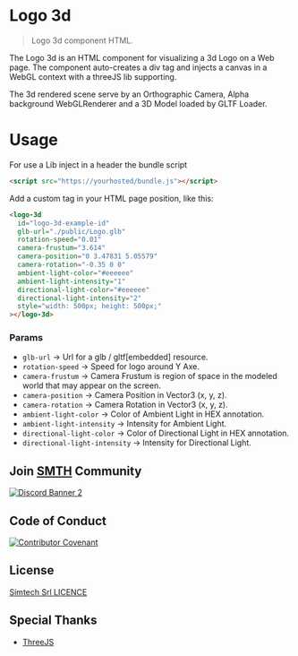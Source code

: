 <!-- [![Banner](static/moongooseCursor.jpg)](https://smth.it) -->

# Logo 3d

> Logo 3d component HTML.

The Logo 3d is an HTML component for visualizing a 3d Logo on a Web page.
The component auto-creates a div tag and injects a canvas in a WebGL context with a threeJS lib supporting.

The 3d rendered scene serve by an Orthographic Camera, Alpha background WebGLRenderer and a 3D Model loaded by GLTF Loader.

# Usage

For use a Lib inject in a header the bundle script

```html
<script src="https://yourhosted/bundle.js"></script>
```

Add a custom tag in your HTML page position, like this:

```html
<logo-3d
  id="logo-3d-example-id"
  glb-url="./public/Logo.glb"
  rotation-speed="0.01"
  camera-frustum="3.614"
  camera-position="0 3.47831 5.05579"
  camera-rotation="-0.35 0 0"
  ambient-light-color="#eeeeee"
  ambient-light-intensity="1"
  directional-light-color="#eeeeee"
  directional-light-intensity="2"
  style="width: 500px; height: 500px;"
></logo-3d>
```

### Params

* `glb-url` -> Url for a glb / gltf[embedded] resource.
* `rotation-speed` -> Speed for logo around Y Axe.
* `camera-frustum` -> Camera Frustum is region of space in the modeled world that may appear on the screen.
* `camera-position` -> Camera Position in Vector3 (x, y, z).
* `camera-rotation` -> Camera Rotation in Vector3 (x, y, z).
* `ambient-light-color` -> Color of Ambient Light in HEX annotation.
* `ambient-light-intensity` -> Intensity for Ambient Light.
* `directional-light-color` -> Color of Directional Light in HEX annotation.
* `directional-light-intensity` -> Intensity for Directional Light.


## Join [SMTH](https://smth.it) Community

[![Discord Banner 2](https://discordapp.com/api/guilds/748546400631128204/widget.png?style=banner2)](https://discord.gg/H6NkzZy)
## Code of Conduct

[![Contributor Covenant](https://img.shields.io/badge/Contributor%20Covenant-v2.0%20adopted-ff69b4.svg)](CODE_OF_CONDUCT.md)

## License

[Simtech Srl LICENCE](LICENSE)

## Special Thanks

- [ThreeJS](https://threejs.org/)
